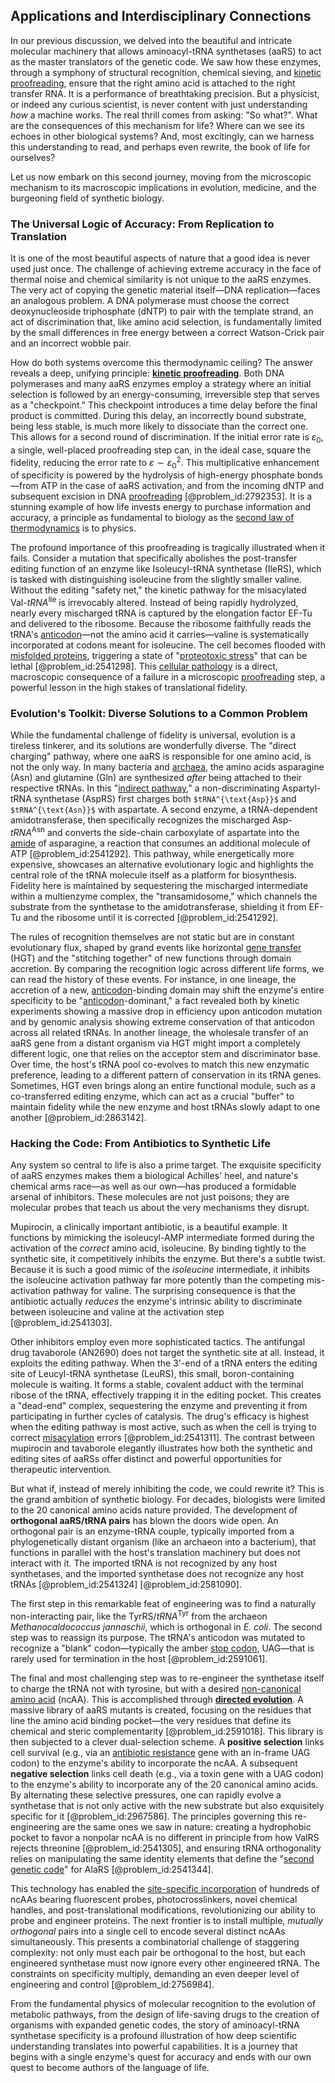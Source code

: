 ## Applications and Interdisciplinary Connections

In our previous discussion, we delved into the beautiful and intricate molecular machinery that allows aminoacyl-tRNA synthetases (aaRS) to act as the master translators of the genetic code. We saw how these enzymes, through a symphony of structural recognition, chemical sieving, and [kinetic proofreading](@article_id:138284), ensure that the right amino acid is attached to the right transfer RNA. It is a performance of breathtaking precision. But a physicist, or indeed any curious scientist, is never content with just understanding *how* a machine works. The real thrill comes from asking: "So what?". What are the consequences of this mechanism for life? Where can we see its echoes in other biological systems? And, most excitingly, can we harness this understanding to read, and perhaps even rewrite, the book of life for ourselves?

Let us now embark on this second journey, moving from the microscopic mechanism to its macroscopic implications in evolution, medicine, and the burgeoning field of synthetic biology.

### The Universal Logic of Accuracy: From Replication to Translation

It is one of the most beautiful aspects of nature that a good idea is never used just once. The challenge of achieving extreme accuracy in the face of thermal noise and chemical similarity is not unique to the aaRS enzymes. The very act of copying the genetic material itself—DNA replication—faces an analogous problem. A DNA polymerase must choose the correct deoxynucleoside triphosphate (dNTP) to pair with the template strand, an act of discrimination that, like amino acid selection, is fundamentally limited by the small differences in free energy between a correct Watson-Crick pair and an incorrect wobble pair.

How do both systems overcome this thermodynamic ceiling? The answer reveals a deep, unifying principle: **[kinetic proofreading](@article_id:138284)**. Both DNA polymerases and many aaRS enzymes employ a strategy where an initial selection is followed by an energy-consuming, irreversible step that serves as a "checkpoint." This checkpoint introduces a time delay before the final product is committed. During this delay, an incorrectly bound substrate, being less stable, is much more likely to dissociate than the correct one. This allows for a second round of discrimination. If the initial error rate is $\varepsilon_0$, a single, well-placed proofreading step can, in the ideal case, square the fidelity, reducing the error rate to $\varepsilon \sim \varepsilon_0^2$. This multiplicative enhancement of specificity is powered by the hydrolysis of high-energy phosphate bonds—from ATP in the case of aaRS activation, and from the incoming dNTP and subsequent excision in DNA [proofreading](@article_id:273183) [@problem_id:2792353]. It is a stunning example of how life invests energy to purchase information and accuracy, a principle as fundamental to biology as the [second law of thermodynamics](@article_id:142238) is to physics.

The profound importance of this proofreading is tragically illustrated when it fails. Consider a mutation that specifically abolishes the post-transfer editing function of an enzyme like Isoleucyl-tRNA synthetase (IleRS), which is tasked with distinguishing isoleucine from the slightly smaller valine. Without the editing "safety net," the kinetic pathway for the misacylated Val-$tRNA^{\text{Ile}}$ is irrevocably altered. Instead of being rapidly hydrolyzed, nearly every mischarged tRNA is captured by the elongation factor EF-Tu and delivered to the ribosome. Because the ribosome faithfully reads the tRNA's [anticodon](@article_id:268142)—not the amino acid it carries—valine is systematically incorporated at codons meant for isoleucine. The cell becomes flooded with [misfolded proteins](@article_id:191963), triggering a state of "[proteotoxic stress](@article_id:151751)" that can be lethal [@problem_id:2541298]. This [cellular pathology](@article_id:164551) is a direct, macroscopic consequence of a failure in a microscopic [proofreading](@article_id:273183) step, a powerful lesson in the high stakes of translational fidelity.

### Evolution's Toolkit: Diverse Solutions to a Common Problem

While the fundamental challenge of fidelity is universal, evolution is a tireless tinkerer, and its solutions are wonderfully diverse. The "direct charging" pathway, where one aaRS is responsible for one amino acid, is not the only way. In many bacteria and [archaea](@article_id:147212), the amino acids asparagine (Asn) and glutamine (Gln) are synthesized *after* being attached to their respective tRNAs. In this "[indirect pathway](@article_id:199027)," a non-discriminating Aspartyl-tRNA synthetase (AspRS) first charges both `$tRNA^{\text{Asp}}$` and `$tRNA^{\text{Asn}}$` with aspartate. A second enzyme, a tRNA-dependent amidotransferase, then specifically recognizes the mischarged Asp-$tRNA^{\text{Asn}}$ and converts the side-chain carboxylate of aspartate into the [amide](@article_id:183671) of asparagine, a reaction that consumes an additional molecule of ATP [@problem_id:2541292]. This pathway, while energetically more expensive, showcases an alternative evolutionary logic and highlights the central role of the tRNA molecule itself as a platform for biosynthesis. Fidelity here is maintained by sequestering the mischarged intermediate within a multienzyme complex, the "transamidosome," which channels the substrate from the synthetase to the amidotransferase, shielding it from EF-Tu and the ribosome until it is corrected [@problem_id:2541292].

The rules of recognition themselves are not static but are in constant evolutionary flux, shaped by grand events like horizontal [gene transfer](@article_id:144704) (HGT) and the "stitching together" of new functions through domain accretion. By comparing the recognition logic across different life forms, we can read the history of these events. For instance, in one lineage, the accretion of a new, [anticodon](@article_id:268142)-binding domain may shift the enzyme's entire specificity to be "[anticodon](@article_id:268142)-dominant," a fact revealed both by kinetic experiments showing a massive drop in efficiency upon anticodon mutation and by genomic analysis showing extreme conservation of that anticodon across all related tRNAs. In another lineage, the wholesale transfer of an aaRS gene from a distant organism via HGT might import a completely different logic, one that relies on the acceptor stem and discriminator base. Over time, the host's tRNA pool co-evolves to match this new enzymatic preference, leading to a different pattern of conservation in its tRNA genes. Sometimes, HGT even brings along an entire functional module, such as a co-transferred editing enzyme, which can act as a crucial "buffer" to maintain fidelity while the new enzyme and host tRNAs slowly adapt to one another [@problem_id:2863142].

### Hacking the Code: From Antibiotics to Synthetic Life

Any system so central to life is also a prime target. The exquisite specificity of aaRS enzymes makes them a biological Achilles' heel, and nature's chemical arms race—as well as our own—has produced a formidable arsenal of inhibitors. These molecules are not just poisons; they are molecular probes that teach us about the very mechanisms they disrupt.

Mupirocin, a clinically important antibiotic, is a beautiful example. It functions by mimicking the isoleucyl-AMP intermediate formed during the activation of the *correct* amino acid, isoleucine. By binding tightly to the synthetic site, it competitively inhibits the enzyme. But there's a subtle twist. Because it is such a good mimic of the *isoleucine* intermediate, it inhibits the isoleucine activation pathway far more potently than the competing mis-activation pathway for valine. The surprising consequence is that the antibiotic actually *reduces* the enzyme's intrinsic ability to discriminate between isoleucine and valine at the activation step [@problem_id:2541303].

Other inhibitors employ even more sophisticated tactics. The antifungal drug tavaborole (AN2690) does not target the synthetic site at all. Instead, it exploits the editing pathway. When the 3'-end of a tRNA enters the editing site of Leucyl-tRNA synthetase (LeuRS), this small, boron-containing molecule is waiting. It forms a stable, covalent adduct with the terminal ribose of the tRNA, effectively trapping it in the editing pocket. This creates a "dead-end" complex, sequestering the enzyme and preventing it from participating in further cycles of catalysis. The drug's efficacy is highest when the editing pathway is most active, such as when the cell is trying to correct [misacylation](@article_id:188906) errors [@problem_id:2541311]. The contrast between mupirocin and tavaborole elegantly illustrates how both the synthetic and editing sites of aaRSs offer distinct and powerful opportunities for therapeutic intervention.

But what if, instead of merely inhibiting the code, we could rewrite it? This is the grand ambition of synthetic biology. For decades, biologists were limited to the 20 canonical amino acids nature provided. The development of **orthogonal aaRS/tRNA pairs** has blown the doors wide open. An orthogonal pair is an enzyme-tRNA couple, typically imported from a phylogenetically distant organism (like an archaeon into a bacterium), that functions in parallel with the host's translation machinery but does not interact with it. The imported tRNA is not recognized by any host synthetases, and the imported synthetase does not recognize any host tRNAs [@problem_id:2541324] [@problem_id:2581090].

The first step in this remarkable feat of engineering was to find a naturally non-interacting pair, like the TyrRS/$tRNA^{\text{Tyr}}$ from the archaeon *Methanocaldococcus jannaschii*, which is orthogonal in *E. coli*. The second step was to reassign its purpose. The tRNA's anticodon was mutated to recognize a "blank" codon—typically the amber [stop codon](@article_id:260729), UAG—that is rarely used for termination in the host [@problem_id:2591061].

The final and most challenging step was to re-engineer the synthetase itself to charge the tRNA not with tyrosine, but with a desired [non-canonical amino acid](@article_id:181322) (ncAA). This is accomplished through **[directed evolution](@article_id:194154)**. A massive library of aaRS mutants is created, focusing on the residues that line the amino acid binding pocket—the very residues that define its chemical and steric complementarity [@problem_id:2591018]. This library is then subjected to a clever dual-selection scheme. A **positive selection** links cell survival (e.g., via an [antibiotic resistance](@article_id:146985) gene with an in-frame UAG codon) to the enzyme's ability to incorporate the ncAA. A subsequent **negative selection** links cell death (e.g., via a toxin gene with a UAG codon) to the enzyme's ability to incorporate any of the 20 canonical amino acids. By alternating these selective pressures, one can rapidly evolve a synthetase that is not only active with the new substrate but also exquisitely specific for it [@problem_id:2967586]. The principles governing this re-engineering are the same ones we saw in nature: creating a hydrophobic pocket to favor a nonpolar ncAA is no different in principle from how ValRS rejects threonine [@problem_id:2541305], and ensuring tRNA orthogonality relies on manipulating the same identity elements that define the "[second genetic code](@article_id:166954)" for AlaRS [@problem_id:2541344].

This technology has enabled the [site-specific incorporation](@article_id:197985) of hundreds of ncAAs bearing fluorescent probes, photocrosslinkers, novel chemical handles, and post-translational modifications, revolutionizing our ability to probe and engineer proteins. The next frontier is to install multiple, *mutually orthogonal* pairs into a single cell to encode several distinct ncAAs simultaneously. This presents a combinatorial challenge of staggering complexity: not only must each pair be orthogonal to the host, but each engineered synthetase must now ignore every other engineered tRNA. The constraints on specificity multiply, demanding an even deeper level of engineering and control [@problem_id:2756984].

From the fundamental physics of molecular recognition to the evolution of metabolic pathways, from the design of life-saving drugs to the creation of organisms with expanded genetic codes, the story of aminoacyl-tRNA synthetase specificity is a profound illustration of how deep scientific understanding translates into powerful capabilities. It is a journey that begins with a single enzyme's quest for accuracy and ends with our own quest to become authors of the language of life.